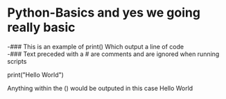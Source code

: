 # Python-Basics and yes we going really basic

-### This is an example of print() Which output a line of code<br>
-### Text preceded with a # are comments and are ignored when running scripts<br>

print("Hello World")<br>

Anything within the () would be outputed in this case Hello World<br>
